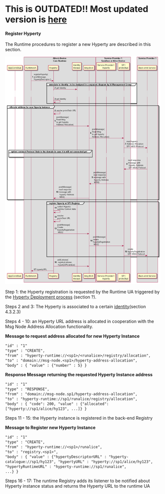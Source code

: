 **This is OUTDATED!! Most updated version is [here](https://github.com/reTHINK-project/dev-service-framework/blob/d3.2-working-docs/docs/specs/dynamic-view/basics/register-hyperty.md)**
=========================================================================================================================================================================================

#### Register Hyperty

The Runtime procedures to register a new Hyperty are described in this section.

![Figure @runtime-register-hyperty: Register Hyperty](register-hyperty.png)

Step 1: the Hyperty registration is requested by the Runtime UA triggered by the [Hyperty Deployment process](deploy-hyperty.md) (section ?).

Steps 2 and 3: The Hyperty is associated to a certain [identity](../identity-management/user-to-hyperty-binding.md)(section 4.3.2.3)

Steps 4 - 10: an Hyperty URL address is allocated in cooperation with the Msg Node Address Allocation functionality.

**Message to request address allocated for new Hyperty Instance**

```
"id" : "1"
"type" : "CREATE",
"from" : "hyperty-runtime://<sp1>/<runalice>/registry/allocation",
"to" : "domain://msg-node.<sp1>/hyperty-address-allocation",
"body" : { "value" : {"number" : 5} }
```

**Response Message returning the requested Hyperty Instance address**

```
"id" : "1"
"type" : "RESPONSE",
"from" : "domain://msg-node.sp1/hyperty-address-allocation",
"to" : "hyperty-runtime://sp1/runalice/registry/allocation",
"body" : { "code": 200, "value" : {"allocated": ["hyperty://sp1/alice/hy123", ...]} }
```

Steps 11 - 15: the Hyperty instance is registered in the back-end Registry

**Message to Register new Hyperty Instance**

```
"id" : "1"
"type" : "CREATE",
"from" : "hyperty-runtime://<sp1>/runalice",
"to" : "registry.<sp1>",
"body" : { "value" : {"hypertyDescriptorURL" : "hyperty-catalogue://sp1/hy123", "hypertyURL" : "hyperty://sp1/alice/hy123",
"hypertyRuntimeURL" : "hyperty-runtime://sp1/runalice",
...} }
```

Steps 16 - 17: The runtime Registry adds its listener to be notified about Hyperty instance status and returns the Hyperty URL to the runtime UA
